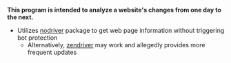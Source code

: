 **This program is intended to analyze a website's changes from one day to the next.**
* Utilizes [nodriver](https://github.com/ultrafunkamsterdam/nodriver) package to get web page information without triggering bot protection
  * Alternatively, [zendriver](https://github.com/stephanlensky/zendriver) may work and allegedly provides more frequent updates